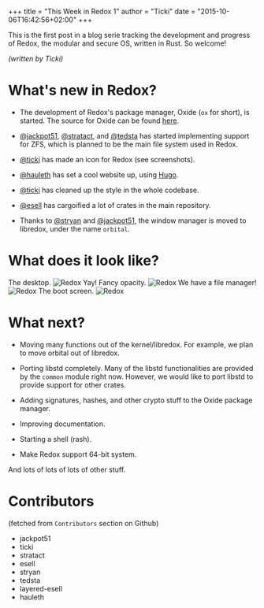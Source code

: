 +++
title = "This Week in Redox 1"
author = "Ticki"
date = "2015-10-06T16:42:56+02:00"
+++

This is the first post in a blog serie tracking the development and progress of Redox, the modular and secure OS, written in Rust. So welcome!

*(written by Ticki)*

# What's new in Redox?

- The development of Redox's package manager, Oxide (`ox` for short), is started. The source for Oxide can be found [here](https://github.com/redox-os/oxide).

- [@jackpot51](https://github.com/jackpot51), [@stratact](https://github.com/stratact), and [@tedsta](https://github.com/tedsta) has started implementing support for ZFS, which is planned to be the main file system used in Redox.

- [@ticki](https://github.com/ticki) has made an icon for Redox (see screenshots).

- [@hauleth](https://github.com/hauleth) has set a cool website up, using [Hugo](http://gohugo.io).

- [@ticki](https://github.com/ticki) has cleaned up the style in the whole codebase.

- [@esell](https://github.com/esell) has cargoified a lot of crates in the main repository.

- Thanks to [@stryan](https://github.com/stryan) and [@jackpot51](https://github.com/jackpot51), the window manager is moved to libredox, under the name `orbital`.

# What does it look like?

The desktop.
![Redox](https://raw.githubusercontent.com/redox-os/redox/master/img/screenshots/Desktop.png)
Yay! Fancy opacity.
![Redox](https://raw.githubusercontent.com/redox-os/redox/master/img/screenshots/Fancy_opacity.png)
We have a file manager!
![Redox](https://raw.githubusercontent.com/redox-os/redox/master/img/screenshots/File_manager.png)
The boot screen.
![Redox](https://raw.githubusercontent.com/redox-os/redox/master/img/screenshots/Boot.png)

# What next?

- Moving many functions out of the kernel/libredox. For example, we plan to move orbital out of libredox.

- Porting libstd completely. Many of the libstd functionalities are provided by the `common` module right now. However, we would like to port libstd to provide support for other crates.

- Adding signatures, hashes, and other crypto stuff to the Oxide package manager.

- Improving documentation.

- Starting a shell (rash).

- Make Redox support 64-bit system.

And lots of lots of lots of other stuff.

# Contributors

(fetched from `Contributors` section on Github)

- jackpot51
- ticki
- stratact
- esell
- stryan
- tedsta
- layered-esell
- hauleth
